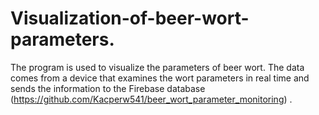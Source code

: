 # Visualization-of-beer-wort-parameters.
The program is used to visualize the parameters of beer wort. The data comes from a device that examines the wort parameters in real time and sends the information to the Firebase database (https://github.com/Kacperw541/beer_wort_parameter_monitoring) . 
